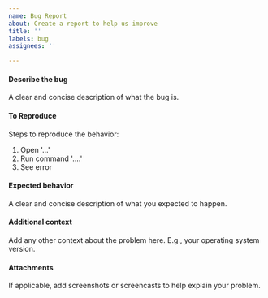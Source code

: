 ```yaml
---
name: Bug Report
about: Create a report to help us improve
title: ''
labels: bug
assignees: ''

---
```


<!-- Please fill out the below form. Thank you for your contribution! -->

#### Describe the bug
A clear and concise description of what the bug is.

#### To Reproduce
Steps to reproduce the behavior:
1. Open '...'
2. Run command '....'
3. See error

#### Expected behavior
A clear and concise description of what you expected to happen.

#### Additional context
Add any other context about the problem here. E.g., your operating system version.

#### Attachments
If applicable, add screenshots or screencasts to help explain your problem.
